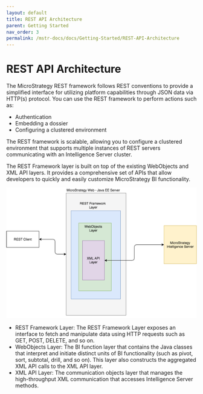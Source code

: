 ```yaml
---
layout: default
title: REST API Architecture
parent: Getting Started
nav_order: 3
permalink: /mstr-docs/docs/Getting-Started/REST-API-Architecture
---
```


# REST API Architecture
The MicroStrategy REST framework follows REST conventions to provide a simplified interface for utilizing platform capabilities through JSON data via HTTP(s) protocol. You can use the REST framework to perform actions such as:

* Authentication
* Embedding a dossier
* Configuring a clustered environment

The REST framework is scalable, allowing you to configure a clustered environment that supports multiple instances of REST servers communicating with an Intelligence Server cluster.

The REST Framework layer is built on top of the existing WebObjects and XML API layers. It provides a comprehensive set of APIs that allow developers to quickly and easily customize MicroStrategy BI functionality.

<img width="1604" alt="screen shot 2017-08-07 at 12 18 15 pm" src="/images/REST_architecture.png">

* REST Framework Layer: The REST Framework Layer exposes an interface to fetch and manipulate data using HTTP requests such as GET, POST, DELETE, and so on.
* WebObjects Layer: The BI function layer that contains the Java classes that interpret and initiate distinct units of BI functionality (such as pivot, sort, subtotal, drill, and so on). This layer also constructs the aggregated XML API calls to the XML API layer.
* XML API Layer: The communication objects layer that manages the high-throughput XML communication that accesses Intelligence Server methods.
